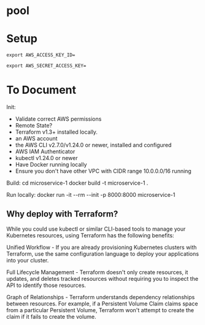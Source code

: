 # pool

# Setup

```
export AWS_ACCESS_KEY_ID=
```

```
export AWS_SECRET_ACCESS_KEY=
```

# To Document

Init:

- Validate correct AWS permissions
- Remote State?
- Terraform v1.3+ installed locally.
- an AWS account
- the AWS CLI v2.7.0/v1.24.0 or newer, installed and configured
- AWS IAM Authenticator
- kubectl v1.24.0 or newer
- Have Docker running locally
- Ensure you don't have other VPC with CIDR range 10.0.0.0/16 running

Build:
cd microservice-1
docker build -t microservice-1 .

Run locally:
docker run -it --rm --init -p 8000:8000 microservice-1

## Why deploy with Terraform?

While you could use kubectl or similar CLI-based tools to manage your Kubernetes resources, using Terraform has the following benefits:

Unified Workflow - If you are already provisioning Kubernetes clusters with Terraform, use the same configuration language to deploy your applications into your cluster.

Full Lifecycle Management - Terraform doesn't only create resources, it updates, and deletes tracked resources without requiring you to inspect the API to identify those resources.

Graph of Relationships - Terraform understands dependency relationships between resources. For example, if a Persistent Volume Claim claims space from a particular Persistent Volume, Terraform won't attempt to create the claim if it fails to create the volume.
